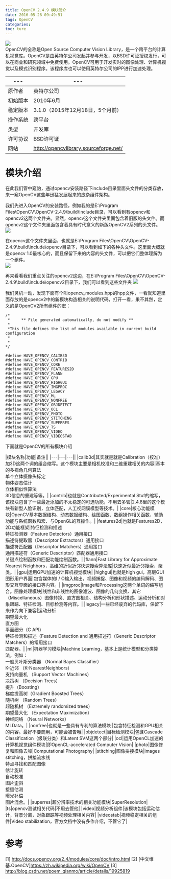 ```yaml
---
title: OpenCV 2.4.9 模块简介
date: 2016-05-28 09:49:51
tags: OpenCV
categories:
toc: ture
---
```

<!--more-->

![](http://static.mindcont.com/blog/images/tools/opencv/OpenCV_Logo.png)  
OpenCV的全称是Open Source Computer Vision Library，是一个跨平台的计算机视觉库。OpenCV是由英特尔公司发起并参与开发，以BSD许可证授权发行，可以在商业和研究领域中免费使用。OpenCV可用于开发实时的图像处理、计算机视觉以及模式识别程序。该程序库也可以使用英特尔公司的IPP进行加速处理。   

|---|---|
|---|---|
|原作者| 英特尔公司|
|初始版本| 2010年6月|
|稳定版本| 3.1.0（2015年12月18日，​5个月前）|
|操作系统| 跨平台|
|类型|开发库|
|许可协议|BSD许可证|
|网站|http://opencvlibrary.sourceforge.net/|

# 模块介绍
在此我们管中窥豹，通过opencv安装路径下include目录里面头文件的分类存放，来一窥OpenCV这些年迅猛发展起来的庞杂组件架构。  

我们先进入OpenCV的安装路径，例如我的是E:\Program Files\OpenCV\OpenCV-2.4.9\build\include目录，可以看到有opencv和opencv2这两个文件夹。显然，opencv这个文件夹里面包含着旧版的头文件。而opencv2这个文件夹里面包含着具有时代意义的新版OpenCV2系列的头文件。
![](http://static.mindcont.com/blog/images/tools/opencv/OpenCV-Module-1.png)  

在opencv这个文件夹里面，也就是E:\Program Files\OpenCV\OpenCV-2.4.9\build\include\opencv目录下，可以看到如下的各种头文件。这里面大概就是opencv 1.0最核心的，而且保留下来的内容的头文件，可以把它们整体理解为一个组件。   
![](http://static.mindcont.com/blog/images/tools/opencv/OpenCV-Module-2.png)

再来看看我们重点关注的opencv2这边，在E:\Program Files\OpenCV\OpenCV-2.4.9\build\include\opencv2目录下，我们可以看到这些文件夹
![](http://static.mindcont.com/blog/images/tools/opencv/OpenCV-Module-3.png)

我们灵机一动，发现下面有个叫opencv_modules.hpp的hpp文件，一看就知道里面存放的是opencv2中的新模块构造相关的说明代码，打开一看，果不其然，定义的是OpenCV2所有组件的宏：
```cplusplus
/*
 *     ** File generated automatically, do not modify **
 *
 *This file defines the list of modules available in current build configuration
 *
 *
*/

#define HAVE_OPENCV_CALIB3D
#define HAVE_OPENCV_CONTRIB
#define HAVE_OPENCV_CORE
#define HAVE_OPENCV_FEATURES2D
#define HAVE_OPENCV_FLANN
#define HAVE_OPENCV_GPU
#define HAVE_OPENCV_HIGHGUI
#define HAVE_OPENCV_IMGPROC
#define HAVE_OPENCV_LEGACY
#define HAVE_OPENCV_ML
#define HAVE_OPENCV_NONFREE
#define HAVE_OPENCV_OBJDETECT
#define HAVE_OPENCV_OCL
#define HAVE_OPENCV_PHOTO
#define HAVE_OPENCV_STITCHING
#define HAVE_OPENCV_SUPERRES
#define HAVE_OPENCV_TS
#define HAVE_OPENCV_VIDEO
#define HAVE_OPENCV_VIDEOSTAB
```
下面就是OpenCV的所有模块介绍  

|模块名称|功能|备注||
|---|---|---||
|calib3d|其实就是就是Calibration（校准）加3D这两个词的组合缩写。这个模块主要是相机校准和三维重建相关的内容|基本的多视角几何算法<br>单个立体摄像头标定<br>物体姿态估计<br>立体相似性算法<br>3D信息的重建等等。|
|contrib|也就是Contributed/Experimental Stuf的缩写， 该模块包含了一些最近添加的不太稳定的可选功能，不用去多管|2.4.8里的这个模块有新型人脸识别，立体匹配，人工视网膜模型等技术。|
|core|核心功能模块|OpenCV基本数据结构、动态数据结构、绘图函数、数组操作相关函数、辅助功能与系统函数和宏、与OpenGL的互操作。|
|features2d|也就是Features2D， 2D功能框架|特征检测和描述<br>特征检测器（Feature Detectors）通用接口<br>描述符提取器（Descriptor Extractors）通用接口<br>描述符匹配器（Descriptor Matchers）通用接口<br>通用描述符（Generic Descriptor）匹配器通用接口<br>关键点绘制函数和匹配功能绘制函数。|
|flann|Fast Library for Approximate Nearest Neighbors，高维的近似近邻快速搜索算法库|快速近似最近邻搜索、聚类。|
|gpu|运用GPU加速的计算机视觉模块|
|highgui|也就是high gui，高层GUI图形用户界面|包含媒体的I / O输入输出，视频捕捉、图像和视频的编码解码、图形交互界面的接口等内容。|
|imgproc|Image和Processing这两个单词的缩写组合。图像处理模块|线性和非线性的图像滤波、图像的几何变换、其它（Miscellaneous）图像转换、直方图相关、结构分析和形状描述、运动分析和对象跟踪、特征检测、目标检测等内容。|
|legacy|一些已经废弃的代码库，保留下来作为向下兼容|运动分析<br>期望最大化<br>直方图<br>平面细分（C API）<br>特征检测和描述（Feature Detection and 通用描述符（Generic Descriptor Matchers）的常用接口<br>匹配器。|
|ml|机器学习模块|Machine Learning，基本上是统计模型和分类算法，例如：<br>一般贝叶斯分类器 （Normal Bayes Classifier）<br>K-近邻 （K-NearestNeighbors）<br>支持向量机 （Support Vector Machines）<br>决策树 （Decision Trees）<br>提升（Boosting）<br>梯度提高树（Gradient Boosted Trees）<br>随机树 （Random Trees）<br>超随机树 （Extremely randomized trees）<br>期望最大化 （Expectation Maximization）<br>神经网络 （Neural Networks）<br>MLData。|
|nonfree|也就是一些具有专利的算法模块 |包含特征检测和GPU相关的内容。最好不要商用，可能会被告哦|
|objdetect|目标检测模块|包含Cascade Classification（级联分类）和Latent SVM这两个部分|
|ocl|运用OpenCL加速的计算机视觉组件模块|即OpenCL-accelerated Computer Vision|
|photo|图像修复和图像去噪|Computational Photography|
|stitching|图像拼接模块|images stitching，拼接流水线<br>特点寻找和匹配图像<br>估计旋转<br>自动校准<br>图片歪斜<br>接缝估测<br>曝光补偿<br>图片混合。|
|superres|超分辨率技术的相关功能模块|SuperResolution|
|ts|opencv测试相关代码|不用去管他|
|video|视频分析组件|该模块包括运动估计，背景分离，对象跟踪等视频处理相关内容|
|videostab|视频稳定相关的组件|Video stabilization，官方文档中没有多作介绍，不管它了|


# 参考
[1] http://docs.opencv.org/2.4/modules/core/doc/intro.html
[2] [中文维基.OpenCV]https://zh.wikipedia.org/wiki/OpenCV
[3] http://blog.csdn.net/poem_qianmo/article/details/19925819
